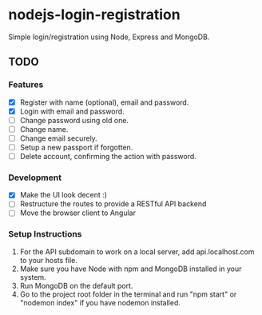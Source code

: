 # nodejs-login-registration
Simple login/registration using Node, Express and MongoDB.

## TODO
### Features
- [x] Register with name (optional), email and password.
- [x] Login with email and password.
- [ ] Change password using old one.
- [ ] Change name.
- [ ] Change email securely.
- [ ] Setup a new passport if forgotten.
- [ ] Delete account, confirming the action with password.

### Development
- [x] Make the UI look decent :)
- [ ] Restructure the routes to provide a RESTful API backend
- [ ] Move the browser client to Angular

### Setup Instructions
1. For the API subdomain to work on a local server, add api.localhost.com to your hosts file.
2. Make sure you have Node with npm and MongoDB installed in your system.
3. Run MongoDB on the default port.
4. Go to the project root folder in the terminal and run "npm start" or "nodemon index" if you have nodemon installed.

